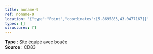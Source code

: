 ```yaml
---
title: noname-9
ref: noname-9
location: '{"type":"Point","coordinates":[5.8695833,43.0477167]}'
types: []
structures: []
---
```


**Type** : Site équipé avec bouée  
**Source** : CD83  

